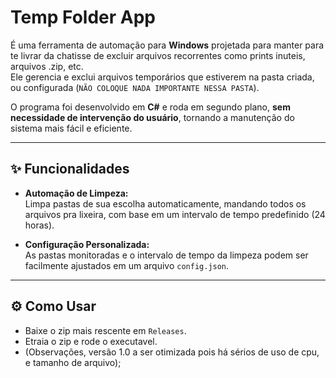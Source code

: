 #  Temp Folder App

É uma ferramenta de automação para **Windows** projetada para manter para te livrar da chatisse de excluir arquivos recorrentes
como prints inuteis, arquivos .zip, etc.  
Ele gerencia e exclui arquivos temporários que estiverem na pasta criada, ou configurada (```NÃO COLOQUE NADA IMPORTANTE NESSA PASTA```).

O programa foi desenvolvido em **C#** e roda em segundo plano, **sem necessidade de intervenção do usuário**, tornando a manutenção do sistema mais fácil e eficiente.

---

## ✨ Funcionalidades

- **Automação de Limpeza:**  
  Limpa pastas de sua escolha automaticamente, mandando todos os arquivos pra lixeira,
  com base em um intervalo de tempo predefinido (24 horas).

- **Configuração Personalizada:**  
  As pastas monitoradas e o intervalo de tempo da limpeza podem ser facilmente ajustados em um arquivo `config.json`.

---

## ⚙️ Como Usar

- Baixe o zip mais rescente em `Releases`.
- Etraia o zip e rode o executavel.
- (Observações, versão 1.0 a ser otimizada pois há sérios de uso de cpu, e tamanho de arquivo);  

